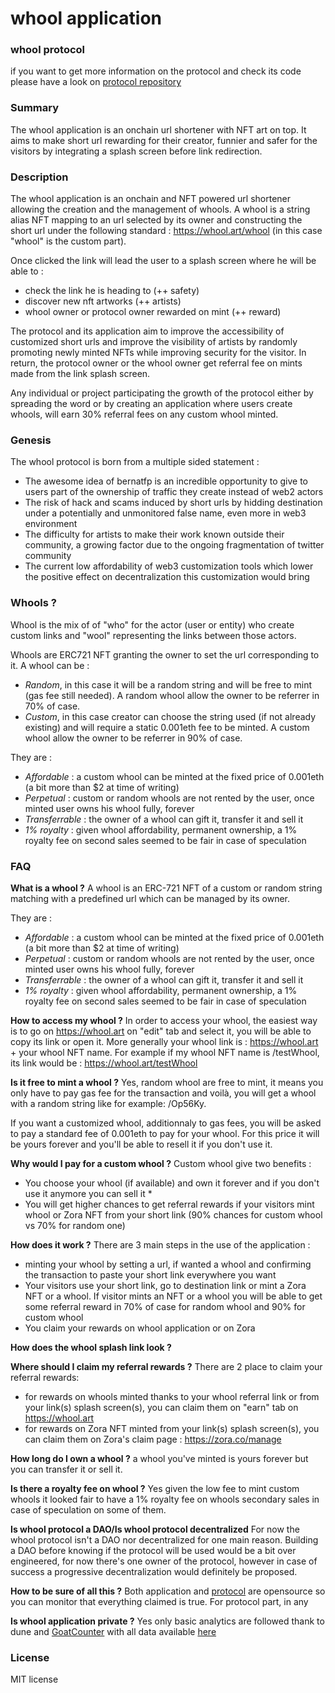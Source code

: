# whool application

### whool protocol

if you want to get more information on the protocol and check its code please have a look on [protocol repository](https://github.com/JeanGuillemont/whool_protocol/tree/main)

### Summary

The whool application is an onchain url shortener with NFT art on top. It aims to make short url rewarding for their creator, funnier and safer for the visitors by integrating a splash screen before link redirection.

### Description

The whool application is an onchain and NFT powered url shortener allowing the creation and the management of whools. A whool is a string alias NFT mapping to an url selected by its owner and constructing the short url under the following standard : https://whool.art/whool (in this case "whool" is the custom part).

Once clicked the link will lead the user to a splash screen where he will be able to : 
- check the link he is heading to (++ safety)
- discover new nft artworks (++ artists)
- whool owner or protocol owner rewarded on mint (++ reward)

The protocol and its application aim to improve the accessibility of customized short urls and improve the visibility of artists by randomly promoting newly minted NFTs while improving security for the visitor. In return, the protocol owner or the whool owner get referral fee on mints made from the link splash screen.

Any individual or project participating the growth of the protocol either by spreading the word or by creating an application where users create whools, will earn 30% referral fees on any custom whool minted.

### Genesis

The whool protocol is born from a multiple sided statement : 
- The awesome idea of bernatfp is an incredible opportunity to give to users part of the ownership of traffic they create instead of web2 actors
- The risk of hack and scams induced by short urls by hidding destination under a potentially and unmonitored false name, even more in web3 environment
- The difficulty for artists to make their work known outside their community, a growing factor due to the ongoing fragmentation of twitter community
- The current low affordability of web3 customization tools which lower the positive effect on decentralization this customization would bring

### Whools ?

Whool is the mix of of "who" for the actor (user or entity) who create custom links and "wool" representing the links between those actors.

Whools are ERC721 NFT granting the owner to set the url corresponding to it. A whool can be :
- *Random*, in this case it will be a random string and will be free to mint (gas fee still needed). A random whool allow the owner to be referrer in 70% of case.
- *Custom*, in this case creator can choose the string used (if not already existing) and will require a static 0.001eth fee to be minted. A custom whool allow the owner to be referrer in 90% of case.

They are :
- *Affordable* : a custom whool can be minted at the fixed price of 0.001eth (a bit more than $2 at time of writing)
- *Perpetual* : custom or random whools are not rented by the user, once minted user owns his whool fully, forever
- *Transferrable* : the owner of a whool can gift it, transfer it and sell it 
- *1% royalty* : given whool affordability, permanent ownership, a 1% royalty fee on second sales seemed to be fair in case of speculation

### FAQ 

**What is a whool ?**
A whool is an ERC-721 NFT of a custom or random string matching with a predefined url which can be managed by its owner.

They are :
- *Affordable* : a custom whool can be minted at the fixed price of 0.001eth (a bit more than $2 at time of writing)
- *Perpetual* : custom or random whools are not rented by the user, once minted user owns his whool fully, forever
- *Transferrable* : the owner of a whool can gift it, transfer it and sell it 
- *1% royalty* : given whool affordability, permanent ownership, a 1% royalty fee on second sales seemed to be fair in case of speculation

**How to access my whool ?**
In order to access your whool, the easiest way is to go on https://whool.art on "edit" tab and select it, you will be able to copy its link or open it. More generally your whool link is : https://whool.art + your whool NFT name. For example if my whool NFT name is /testWhool, its link would be : https://whool.art/testWhool

**Is it free to mint a whool ?**
Yes, random whool are free to mint, it means you only have to pay gas fee for the transaction and voilà, you will get a whool with a random string like for example: /Op56Ky. 

If you want a customized whool, additionnaly to gas fees, you will be asked to pay a standard fee of 0.001eth to pay for your whool. For this price it will be yours forever and you'll be able to resell it if you don't use it.

**Why would I pay for a custom whool ?**
Custom whool give two benefits : 
- You choose your whool (if available) and own it forever and if you don't use it anymore you can sell it *
- You will get higher chances to get referral rewards if your visitors mint whool or Zora NFT from your short link (90% chances for custom whool vs 70% for random one)

**How does it work ?**
There are 3 main steps in the use of the application : 
- minting your whool by setting a url, if wanted a whool and confirming the transaction to paste your short link everywhere you want
- Your visitors use your short link, go to destination link or mint a Zora NFT or a whool. If visitor mints an NFT or a whool you will be able to get some referral reward in 70% of case for random whool and 90% for custom whool
- You claim your rewards on whool application or on Zora

**How does the whool splash link look  ?**

**Where should I claim my referral rewards ?**
There are 2 place to claim your referral rewards:
- for rewards on whools minted thanks to your whool referral link or from your link(s) splash screen(s), you can claim them on "earn" tab on https://whool.art
- for rewards on Zora NFT minted from your link(s) splash screen(s), you can claim them on Zora's claim page : https://zora.co/manage

**How long do I own a whool ?**
a whool you've minted is yours forever but you can transfer it or sell it.

**Is there a royalty fee on whool ?**
Yes given the low fee to mint custom whools it looked fair to have a 1% royalty fee on whools secondary sales in case of speculation on some of them.

**Is whool protocol a DAO/Is whool protocol decentralized**
For now the whool protocol isn't a DAO nor decentralized for one main reason. Building a DAO before knowing if the protocol will be used would be a bit over engineered, for now there's one owner of the protocol, however in case of success a progressive decentralization would definitely be proposed.

**How to be sure of all this ?**
Both application and [protocol](https://github.com/JeanGuillemont/whool_protocol/tree/main) are opensource so you can monitor that everything claimed is true. For protocol part, in any 

**Is whool application private ?**
Yes only basic analytics are followed thank to dune and [GoatCounter](https://www.goatcounter.com/) with all data available [here](https://whoolapp.goatcounter.com/)

### License

MIT license
